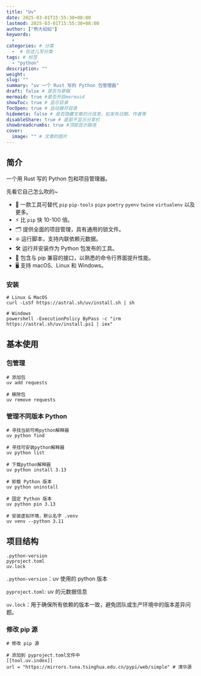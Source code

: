 ```yaml
---
title: "Uv"
date: 2025-03-01T15:55:30+08:00
lastmod: 2025-03-01T15:55:30+08:00
author: ["熊大如如"]
keywords:
  -
categories: # 分类
  -  # 在这儿写分类
tags: # 标签
  - "python"
description: ""
weight:
slug: ""
summary: "uv 一个 Rust 写的 Python 包管理器"
draft: false # 是否为草稿
mermaid: true #是否开启mermaid
showToc: true # 显示目录
TocOpen: true # 自动展开目录
hidemeta: false # 是否隐藏文章的元信息，如发布日期、作者等
disableShare: true # 底部不显示分享栏
showbreadcrumbs: true #顶部显示路径
cover:
  image: "" # 文章的图片
---
```


## 简介

一个用 Rust 写的 Python 包和项目管理器。

先看它自己怎么吹的~

- 🚀 一款工具可替代 `pip` `pip-tools` `pipx` `poetry` `pyenv` `twine` `virtualenv` 以及更多。
- ⚡️ 比 `pip` 快 10-100 倍。
- 🗂️ 提供全面的项目管理，具有通用的锁文件。
- ❇️ 运行脚本，支持内联依赖元数据。
- 🛠️ 运行并安装作为 Python 包发布的工具。
- 🔩 包含与 pip 兼容的接口，以熟悉的命令行界面提升性能。
- 🖥️ 支持 macOS、Linux 和 Windows。

### 安装

```shell
# Linux & MacOS
curl -LsSf https://astral.sh/uv/install.sh | sh

# Windows
powershell -ExecutionPolicy ByPass -c "irm https://astral.sh/uv/install.ps1 | iex"
```

## 基本使用

### 包管理

```shell
# 添加包
uv add requests

# 移除包
uv remove requests
```

### 管理不同版本 Python

```shell
# 寻找当前可用python解释器
uv python find

# 寻找可安装python解释器
uv python list

# 下载python解释器
uv python install 3.13

# 卸载 Python 版本
uv python uninstall

# 固定 Python 版本
uv python pin 3.13

# 安装虚拟环境，默认名字 .venv
uv venv --python 3.11
```

## 项目结构

```shell
.python-version
pyproject.toml
uv.lock
```

`.python-version`：uv 使用的 python 版本

`pyproject.toml`: uv 的元数据信息

`uv.lock`：用于确保所有依赖的版本一致，避免团队或生产环境中的版本差异问题。

### 修改 pip 源

```shell
# 修改 pip 源

# 添加到 pyproject.toml文件中
[[tool.uv.index]]
url = "https://mirrors.tuna.tsinghua.edu.cn/pypi/web/simple" # 清华源
```
